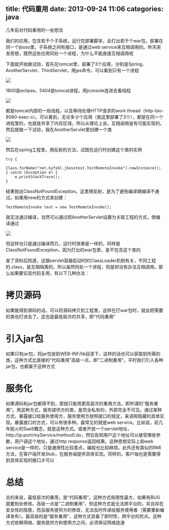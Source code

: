 title: 代码重用
date: 2013-09-24 11:06
categories: java
---
几年前对代码重用的一些想法
<!--more-->

我们的应用，包含若干个子系统，运行完部署脚本，会打出若干个war包，部署在同一个jboss里。子系统之间有接口，是通过web service来互相调用的。昨天突发奇想，既然这些应用同处一个进程，为什么不能直接互相调用呢 

下面就开始做试验，首先在tomcat里，部署了3个应用，分别是Spring、AnotherServlet、ThirdServlet，用jps命令，可以看到只有一个进程 

![](http://dl.iteye.com/upload/attachment/0071/8558/1bf826d5-683b-317f-a5cc-3908db069632.png)

1800是eclipse，5404是tomcat进程，用jconsole连进去看线程 

![](http://dl.iteye.com/upload/attachment/0071/8563/628b43c7-9b19-3622-85dd-c7f3a6523775.png)

都是tomcat内部的一些线程，以及等待处理HTTP请求的work thread（http-bio-8080-exec-x）。可以看到，无论多少个应用（我这里部署了3个），都是在同一个进程里的，也就是共享了内存区域，所以从理论上说，互相调用是有可能实现的。然后就做一下试验，我在AnotherServlet里创建一个类 

![](http://dl.iteye.com/upload/attachment/0071/8566/d3f8fb74-36ec-38ec-9364-f6142a67ea22.png)

然后在spring工程里，用反射的方法，试图在运行时创建这个类的实例
```
try {
	Class.forName("net.kyfxbl.jbosstest.TestRemoteInvoke").newInstance();
} catch (Exception e) {
	e.printStackTrace();
}

```

结果抛出ClassNotFoundException。这里用反射，是为了避免编译期编译不通过。如果用new的方式来创建：
```
TestRemoteInvoke test = new TestRemoteInvoke();

```
就无法通过编译，当然可以通过把AnotherServlet设置为关联工程的方式，使编译通过 

![](http://dl.iteye.com/upload/attachment/0071/8601/d9d82e0e-4e26-32b2-b13b-37971b4128c0.png)

但这样也只是通过编译而已，运行时效果是一样的，同样是ClassNotFoundException，因为打出的war包里，是不包含这个类的 

查了资料后知道，这跟servlet容器启动时的ClassLoader机制有关，不同工程的.class，是互相隔离的，所以虽然同处一个进程，但是却没有办法互相调用。那么如果要实现代码复用，有以下几种办法：

# 拷贝源码

如果能得到源码的话，可以将源码拷贝到工程里，这样在打war包时，就会把需要的类也打进去了。这也是最低层次的共享，即“代码重用” 

# 引入jar包

如果只有jar包，将jar包放到WEB-INF/lib目录下，这样的话也可以获取到所需的类，这种方式比直接的“代码重用”高级一点，即“二进制重用”。平时我们引入各种jar包，也都属于这种方式 

# 服务化

如果源码和jar包都得不到，那就只能用更高层次的重用方法，即所谓的“服务重用”。用这种方式，服务提供方的类，是完全私有的，外部完全不可见。通过某种方式，暴露接口给服务使用方，服务使用方按照接口的规定，来调用隐藏的具体实现。暴露接口的方式，可以有很多种。最常见的就是web service。比如说，前几年挺火的SaaS概念，就是这种方式。或者开放一个servlet地址，http://ip:port/myService/method1.do，然后告知用户这个地址可以接受哪些参数，用户调这个地址，通过http response返回结果。这种思想实际上和web service是一样的，只是通用性比较差点，编程也比较麻烦。此外还有类似的RMI方法，在客户端开发Stub，在服务端提供具体实现。同样的，客户端也是需要得到具体实现的接口才可以

# 总结

总的来说，最低层次的重用，是“代码重用”。这种方式局限性最大，如果有BUG就要到处修改。高级一点是“二进制重用”，但这种方式是无法跨平台的，并且存在安全性的隐患，而且服务提供方的修改，无法及时传递给服务使用者（需要重新编译发布）。最高级的是“服务重用”，这种方式具备了即时性，跨平台的优点。这种方式依赖网络，服务提供方和使用方之间，必须保证网络连通